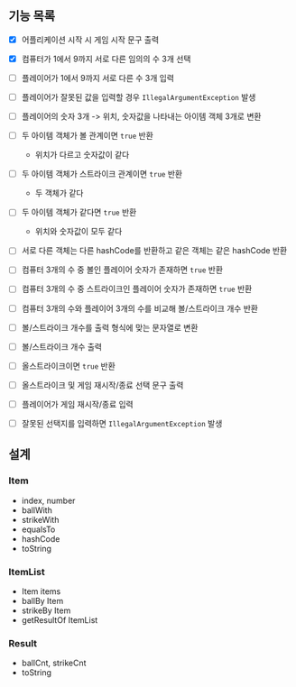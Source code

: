 ## 기능 목록

- [x] 어플리케이션 시작 시 게임 시작 문구 출력

- [x] 컴퓨터가 1에서 9까지 서로 다른 임의의 수 3개 선택

- [ ] 플레이어가 1에서 9까지 서로 다른 수 3개 입력
- [ ] 플레이어가 잘못된 값을 입력할 경우 `IllegalArgumentException` 발생


- [ ] 플레이어의 숫자 3개 -> 위치, 숫자값을 나타내는 아이템 객체 3개로 변환
- [ ] 두 아이템 객체가 볼 관계이면 `true` 반환
  - 위치가 다르고 숫자값이 같다
- [ ] 두 아이템 객체가 스트라이크 관계이면 `true` 반환
  - 두 객체가 같다
- [ ] 두 아이템 객체가 같다면 `true` 반환
  - 위치와 숫자값이 모두 같다
- [ ] 서로 다른 객체는 다른 hashCode를 반환하고 같은 객체는 같은 hashCode 반환


- [ ] 컴퓨터 3개의 수 중 볼인 플레이어 숫자가 존재하면 `true` 반환
- [ ] 컴퓨터 3개의 수 중 스트라이크인 플레이어 숫자가 존재하면 `true` 반환
- [ ] 컴퓨터 3개의 수와 플레이어 3개의 수를 비교해 볼/스트라이크 개수 반환
- [ ] 볼/스트라이크 개수를 출력 형식에 맞는 문자열로 변환

- [ ] 볼/스트라이크 개수 출력
- [ ] 올스트라이크이면 `true` 반환

- [ ] 올스트라이크 및 게임 재시작/종료 선택 문구 출력

- [ ] 플레이어가 게임 재시작/종료 입력
- [ ] 잘못된 선택지를 입력하면 `IllegalArgumentException` 발생


## 설계


### Item
- index, number
- ballWith
- strikeWith
- equalsTo
- hashCode
- toString

### ItemList
- Item items
- ballBy Item
- strikeBy Item
- getResultOf ItemList

### Result
- ballCnt, strikeCnt
- toString

